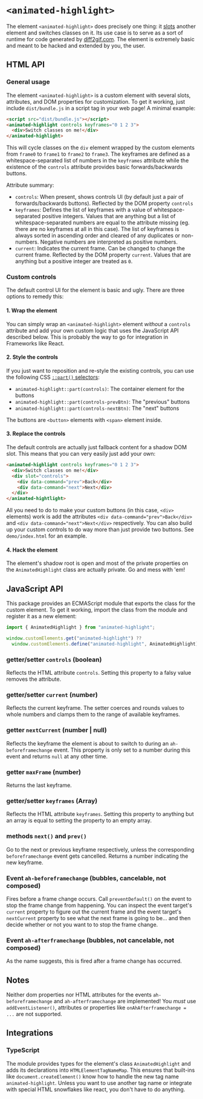 # `<animated-highlight>`

The element `<animated-highlight>` does precisely one thing: it [slots](https://developer.mozilla.org/en-US/docs/Web/HTML/Element/slot) another element and switches
classes on it. Its use case is to serve as a sort of runtime for code generated
by [diff2gif.com](https://diff2gif.com/). The element is extremely basic and
meant to be hacked and extended by you, the user.

## HTML API

### General usage

The element `<animated-highlight>` is a custom element with several slots,
attributes, and DOM properties for customization. To get it working, just
include `dist/bundle.js` in a script tag in your web page! A minimal example:

```html
<script src="dist/bundle.js"></script>
<animated-highlight controls keyframes="0 1 2 3">
  <div>Switch classes on me!</div>
</animated-highlight>
```

This will cycle classes on the `div` element wrapped by the custom elements from
`frame0` to `frame1` to `frame2` to `frame3`. The keyframes are defined as a
whitespace-separated list of numbers in the `keyframes` attribute while the
existence of the `controls` attribute provides basic forwards/backwards buttons.

Attribute summary:

* `controls`: When present, shows controls UI (by default just a pair of forwards/backwards buttons). Reflected by the DOM property `controls`
* `keyframes`: Defines the list of keyframes with a value of whitespace-separated positive integers. Values that are anything but a list of whitespace-separated numbers are equal to the attribute missing (eg. there are no keyframes at all in this case). The list of keyframes is always sorted in ascending order and cleared of any duplicates or non-numbers. Negative numbers are interpreted as positive numbers.
* `current`: Indicates the current frame. Can be changed to change the current frame. Reflected by the DOM property `current`. Values that are anything but a positive integer are treated as `0`.

### Custom controls

The default control UI for the element is basic and ugly. There are three
options to remedy this:

#### 1. Wrap the element

You can simply wrap an `<animated-highlight>` element *without* a `controls`
attribute and add your own custom logic that uses the JavaScript API described
below. This is probably the way to go for integration in Frameworks like React.

#### 2. Style the controls

If you just want to reposition and re-style the existing controls, you can use
the following CSS [`::part()` selectors](https://developer.mozilla.org/en-US/docs/Web/CSS/::part):

* `animated-highlight::part(controls)`: The container element for the buttons
* `animated-highlight::part(controls-prevBtn)`: The "previous" buttons
* `animated-highlight::part(controls-nextBtn)`: The "next" buttons

The buttons are `<button>` elements with `<span>` element inside.

#### 3. Replace the controls

The default controls are actually just fallback content for a shadow DOM slot.
This means that you can very easily just add your own:

```html
<animated-highlight controls keyframes="0 1 2 3">
  <div>Switch classes on me!</div>
  <div slot="controls">
    <div data-command="prev">Back</div>
    <div data-command="next">Next</div>
  </div>
</animated-hightlight>
```

All you need to do to make your custom buttons (in this case, `<div>` elements)
work is add the attributes `<div data-command="prev">Back</div>` and
`<div data-command="next">Next</div>` respectively. You can also build up your
custom controls to do way more than just provide two buttons. See
`demo/index.html` for an example.

#### 4. Hack the element

The element's shadow root is open and most of the private properties on the
`AnimatedHighlight` class are actually private. Go and mess with 'em!

## JavaScript API

This package provides an ECMAScript module that exports the class for the custom
element. To get it working, import the class from the module and register it as
a new element:

```javascript
import { AnimatedHighlight } from "animated-highlight";

window.customElements.get("animated-highlight") ??
  window.customElements.define("animated-highlight", AnimatedHighlight);

```

### getter/setter `controls` (boolean)

Reflects the HTML attribute `controls`. Setting this property to a falsy value
removes the attribute.

### getter/setter `current` (number)

Reflects the current keyframe. The setter coerces and rounds values to whole numbers and clamps them to the range of available keyframes.

### getter `nextCurrent` (number | null)

Reflects the keyframe the element is about to switch to during an
`ah-beforeframechange` event. This property is only set to a number during this
event and returns `null` at any other time.

### getter `maxFrame` (number)

Returns the last keyframe.

### getter/setter `keyframes` (Array<number>)

Reflects the HTML attribute `keyframes`. Setting this property to anything but
an array is equal to setting the property to an empty array.

### methods `next()` and `prev()`

Go to the next or previous keyframe respectively, unless the corresponding
`beforeframechange` event gets cancelled. Returns a number indicating the
new keyframe.

### Event `ah-beforeframechange` (bubbles, cancelable, not composed)

Fires before a frame change occurs. Call `preventDefault()` on the event to stop
the frame change from happening. You can inspect the event target's `current`
property to figure out the current frame and the event target's `nextCurrent`
property to see what the next frame is going to be... and then decide whether or
not you want to to stop the frame change.

### Event `ah-afterframechange` (bubbles, not cancelable, not composed)

As the name suggests, this is fired after a frame change has occurred.

## Notes

Neither dom properties nor HTML attributes for the events `ah-beforeframechange`
and `ah-afterframechange` are implemented! You *must* use `addEventListener()`,
attributes or properties like `onAhAfterframechange = ...` are not supported.

## Integrations

### TypeScript

The module provides types for the element's class `AnimatedHighlight` and adds
its declarations into `HTMLElementTagNameMap`. This ensures that built-ins like
`document.createElement()` know how to handle the new tag name
`animated-highlight`. Unless you want to use another tag name or integrate with
special HTML snowflakes like react, you don't have to do anything.
